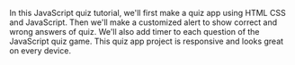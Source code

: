 In this JavaScript quiz tutorial, we'll first make a quiz app using HTML CSS and JavaScript. Then we'll make a customized alert to show correct and wrong answers of quiz. We'll also add timer to each question of the JavaScript quiz game. This quiz app project is responsive and looks great on every device. 
